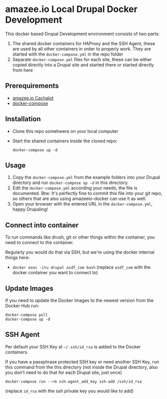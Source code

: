 # amazee.io Local Drupal Docker Development



This docker based Drupal Development environment consists of two parts:

1. The shared docker containers for HAProxy and the SSH Agent, these are used by all other containers in order to properly work. They are started with the `docker-compose.yml` in the repo folder
2. Separate `docker-compose.yml` files for each site, these can be either copied directly into a Drupal site and started there or started directly from here

## Prerequirements

- [amazee.io Cachalot](https://github.com/AmazeeIO/cachalot)
- [docker-compose](https://docs.docker.com/compose/install/)

## Installation

- Clone this repo somehwere on your local computer
- Start the shared containers inside the cloned repo:

	```
	docker-compose up -d
	```

## Usage

1. Copy the `docker-compose.yml` from the example folders into your Drupal directory and run `docker-compose up -d` in this directory.
2. Edit the `docker-compose.yml` according your needs, the file is documented. Btw: It's perfectly fine to commit this file into your git repo, so others that are also using amazeeio-docker can use it as well.
3. Open your browser with the entered URL in the `docker-compose.yml`, happy Drupaling!

## Connect into container

To run commands like drush, git or other things within the container, you need to connect to the container.

Regularly you would do that via SSH, but we're using the docker internal things here:

- `docker exec -itu drupal asdf_com bash` (replace `asdf_com` with the docker container you want to connect to)

## Update Images

If you need to update the Docker Images to the newest version from the Docker Hub run:

	docker-compose pull
	docker-compose up -d

## SSH Agent

Per default your SSH Key at `~/.ssh/id_rsa` is added to the Docker containers.

If you have a passphrase protected SSH key or need another SSH Key, run this command from the this directory (not inside the Drupal directory, also you don't need to do that for each Drupal site, just once)

	docker-compose run --rm ssh-agent_add_key ssh-add /ssh/id_rsa

(replace `id_rsa` with the ssh private key you would like to add)